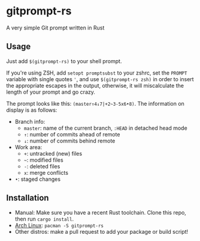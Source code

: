 # gitprompt-rs

A very simple Git prompt written in Rust

## Usage

Just add `$(gitprompt-rs)` to your shell prompt.

If you're using ZSH, add `setopt promptsubst` to your zshrc, set the `PROMPT`
variable with single quotes `'`, and use `$(gitprompt-rs zsh)` in order to
insert the appropriate escapes in the output, otherwise, it will miscalculate
the length of your prompt and go crazy.

The prompt looks like this: `(master↑4↓7|+2~3-5x6•8)`. The information on
display is as follows:
- Branch info:
  - `master`: name of the current branch, `:HEAD` in detached head mode
  - `↑`: number of commits ahead of remote
  - `↓`: number of commits behind remote
- Work area:
  - `+`: untracked (new) files
  - `~`: modified files
  - `-`: deleted files
  - `x`: merge conflicts
- `•`: staged changes

## Installation

- Manual: Make sure you have a recent Rust toolchain. Clone this repo, then run
  `cargo install`.
- [Arch Linux](https://www.archlinux.org/packages?name=gitprompt-rs):
  `pacman -S gitprompt-rs`
- Other distros: make a pull request to add your package or build script!
